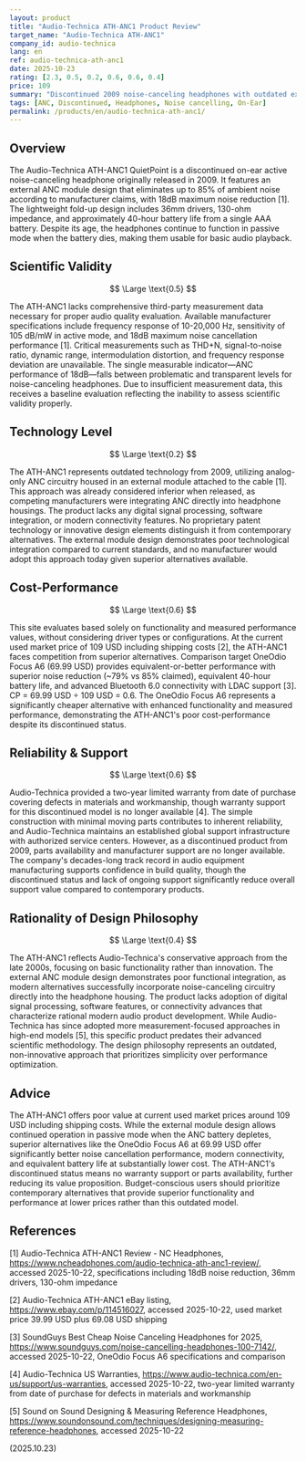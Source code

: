 ```yaml
---
layout: product
title: "Audio-Technica ATH-ANC1 Product Review"
target_name: "Audio-Technica ATH-ANC1"
company_id: audio-technica
lang: en
ref: audio-technica-ath-anc1
date: 2025-10-23
rating: [2.3, 0.5, 0.2, 0.6, 0.6, 0.4]
price: 109
summary: "Discontinued 2009 noise-canceling headphones with outdated external ANC module design, offering basic performance at current used market prices"
tags: [ANC, Discontinued, Headphones, Noise cancelling, On-Ear]
permalink: /products/en/audio-technica-ath-anc1/
---
```

## Overview

The Audio-Technica ATH-ANC1 QuietPoint is a discontinued on-ear active noise-canceling headphone originally released in 2009. It features an external ANC module design that eliminates up to 85% of ambient noise according to manufacturer claims, with 18dB maximum noise reduction [1]. The lightweight fold-up design includes 36mm drivers, 130-ohm impedance, and approximately 40-hour battery life from a single AAA battery. Despite its age, the headphones continue to function in passive mode when the battery dies, making them usable for basic audio playback.

## Scientific Validity

$$ \Large \text{0.5} $$

The ATH-ANC1 lacks comprehensive third-party measurement data necessary for proper audio quality evaluation. Available manufacturer specifications include frequency response of 10-20,000 Hz, sensitivity of 105 dB/mW in active mode, and 18dB maximum noise cancellation performance [1]. Critical measurements such as THD+N, signal-to-noise ratio, dynamic range, intermodulation distortion, and frequency response deviation are unavailable. The single measurable indicator—ANC performance of 18dB—falls between problematic and transparent levels for noise-canceling headphones. Due to insufficient measurement data, this receives a baseline evaluation reflecting the inability to assess scientific validity properly.

## Technology Level

$$ \Large \text{0.2} $$

The ATH-ANC1 represents outdated technology from 2009, utilizing analog-only ANC circuitry housed in an external module attached to the cable [1]. This approach was already considered inferior when released, as competing manufacturers were integrating ANC directly into headphone housings. The product lacks any digital signal processing, software integration, or modern connectivity features. No proprietary patent technology or innovative design elements distinguish it from contemporary alternatives. The external module design demonstrates poor technological integration compared to current standards, and no manufacturer would adopt this approach today given superior alternatives available.

## Cost-Performance

$$ \Large \text{0.6} $$

This site evaluates based solely on functionality and measured performance values, without considering driver types or configurations. At the current used market price of 109 USD including shipping costs [2], the ATH-ANC1 faces competition from superior alternatives. Comparison target OneOdio Focus A6 (69.99 USD) provides equivalent-or-better performance with superior noise reduction (~79% vs 85% claimed), equivalent 40-hour battery life, and advanced Bluetooth 6.0 connectivity with LDAC support [3]. CP = 69.99 USD ÷ 109 USD = 0.6. The OneOdio Focus A6 represents a significantly cheaper alternative with enhanced functionality and measured performance, demonstrating the ATH-ANC1's poor cost-performance despite its discontinued status.

## Reliability & Support

$$ \Large \text{0.6} $$

Audio-Technica provided a two-year limited warranty from date of purchase covering defects in materials and workmanship, though warranty support for this discontinued model is no longer available [4]. The simple construction with minimal moving parts contributes to inherent reliability, and Audio-Technica maintains an established global support infrastructure with authorized service centers. However, as a discontinued product from 2009, parts availability and manufacturer support are no longer available. The company's decades-long track record in audio equipment manufacturing supports confidence in build quality, though the discontinued status and lack of ongoing support significantly reduce overall support value compared to contemporary products.

## Rationality of Design Philosophy

$$ \Large \text{0.4} $$

The ATH-ANC1 reflects Audio-Technica's conservative approach from the late 2000s, focusing on basic functionality rather than innovation. The external ANC module design demonstrates poor functional integration, as modern alternatives successfully incorporate noise-canceling circuitry directly into the headphone housing. The product lacks adoption of digital signal processing, software features, or connectivity advances that characterize rational modern audio product development. While Audio-Technica has since adopted more measurement-focused approaches in high-end models [5], this specific product predates their advanced scientific methodology. The design philosophy represents an outdated, non-innovative approach that prioritizes simplicity over performance optimization.

## Advice

The ATH-ANC1 offers poor value at current used market prices around 109 USD including shipping costs. While the external module design allows continued operation in passive mode when the ANC battery depletes, superior alternatives like the OneOdio Focus A6 at 69.99 USD offer significantly better noise cancellation performance, modern connectivity, and equivalent battery life at substantially lower cost. The ATH-ANC1's discontinued status means no warranty support or parts availability, further reducing its value proposition. Budget-conscious users should prioritize contemporary alternatives that provide superior functionality and performance at lower prices rather than this outdated model.

## References

[1] Audio-Technica ATH-ANC1 Review - NC Headphones, https://www.ncheadphones.com/audio-technica-ath-anc1-review/, accessed 2025-10-22, specifications including 18dB noise reduction, 36mm drivers, 130-ohm impedance

[2] Audio-Technica ATH-ANC1 eBay listing, https://www.ebay.com/p/114516027, accessed 2025-10-22, used market price 39.99 USD plus 69.08 USD shipping

[3] SoundGuys Best Cheap Noise Canceling Headphones for 2025, https://www.soundguys.com/noise-cancelling-headphones-100-7142/, accessed 2025-10-22, OneOdio Focus A6 specifications and comparison

[4] Audio-Technica US Warranties, https://www.audio-technica.com/en-us/support/us-warranties, accessed 2025-10-22, two-year limited warranty from date of purchase for defects in materials and workmanship

[5] Sound on Sound Designing & Measuring Reference Headphones, https://www.soundonsound.com/techniques/designing-measuring-reference-headphones, accessed 2025-10-22

(2025.10.23)